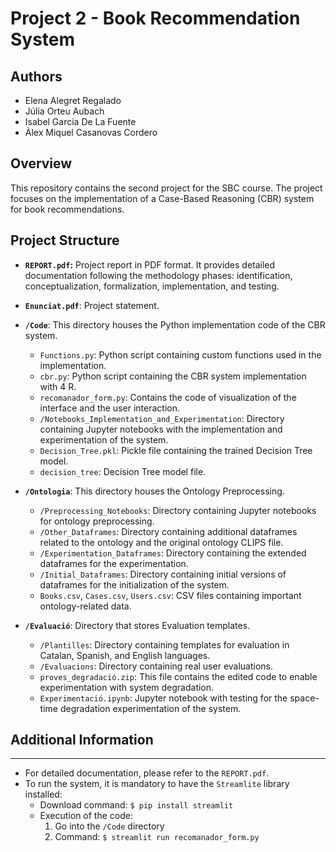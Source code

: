 # Project 2 - Book Recommendation System

## Authors
- Elena Alegret Regalado
- Júlia Orteu Aubach
- Isabel Garcia De La Fuente
- Àlex Miquel Casanovas Cordero

## Overview
This repository contains the second project for the SBC course. The project focuses on the implementation of a Case-Based Reasoning (CBR) system for book recommendations.

## Project Structure

- **`REPORT.pdf`:** Project report in PDF format. It provides detailed documentation following the methodology phases: identification, conceptualization, formalization, implementation, and testing.
- **`Enunciat.pdf`**: Project statement.

- **`/Code`**: This directory houses the Python implementation code of the CBR system.
	- `Functions.py`: Python script containing custom functions used in the implementation.
	- `cbr.py`: Python script containing the CBR system implementation with 4 R.
	- `recomanador_form.py`: Contains the code of visualization of the interface and the user interaction.
	- `/Notebooks_Implementation_and_Experimentation`: Directory containing Jupyter notebooks with the implementation and experimentation of the system.
	- `Decision_Tree.pkl`: Pickle file containing the trained Decision Tree model.
	- `decision_tree`: Decision Tree model file.

- **`/Ontologia`**: This directory houses the Ontology Preprocessing.
	- `/Preprocessing_Notebooks`: Directory containing Jupyter notebooks for ontology preprocessing.
	- `/Other_Dataframes`: Directory containing additional dataframes related to the ontology and the original ontology CLIPS file.
	- `/Experimentation_Dataframes`: Directory containing the extended dataframes for the experimentation.
	- `/Initial_Dataframes`: Directory containing initial versions of dataframes for the initialization of the system.
	- `Books.csv`, `Cases.csv`, `Users.csv`: CSV files containing important ontology-related data.

- **`/Evaluació`**: Directory that stores Evaluation templates.
	- `/Plantilles`: Directory containing templates for evaluation in Catalan, Spanish, and English languages.
	- `/Evaluacions`: Directory containing real user evaluations.
	- `proves_degradació.zip`: This file contains the edited code to enable experimentation with system degradation.
    - `Experimentació.ipynb`:  Jupyter notebook with testing for the space-time degradation experimentation of the system.

## Additional Information
---
- For detailed documentation, please refer to the `REPORT.pdf`.
- To run the system, it is mandatory to have the `Streamlite` library installed:
	- Download command: `$ pip install streamlit`
	- Execution of the code:
		1. Go into the `/Code` directory
		2. Command: `$ streamlit run recomanador_form.py`

